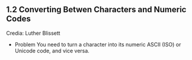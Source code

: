 ## 1.2 Converting Betwen Characters and Numeric Codes
Credia: Luther Blissett

* Problem
You need to turn a character into its numeric ASCII (ISO) or Unicode code, and vice versa.
